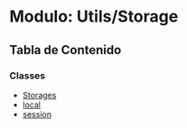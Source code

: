 # Modulo: Utils/Storage

## Tabla de Contenido

### Classes

- [Storages](../wiki/Utils.Storage.Storages)
- [local](../wiki/Utils.Storage.local)
- [session](../wiki/Utils.Storage.session)
